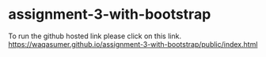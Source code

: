 # assignment-3-with-bootstrap

To run the github hosted link please click on this link.
https://waqasumer.github.io/assignment-3-with-bootstrap/public/index.html
